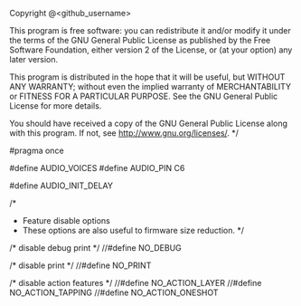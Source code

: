 Copyright <year> <name> <email> @<github_username>

This program is free software: you can redistribute it and/or modify
it under the terms of the GNU General Public License as published by
the Free Software Foundation, either version 2 of the License, or
(at your option) any later version.

This program is distributed in the hope that it will be useful,
but WITHOUT ANY WARRANTY; without even the implied warranty of
MERCHANTABILITY or FITNESS FOR A PARTICULAR PURPOSE.  See the
GNU General Public License for more details.

You should have received a copy of the GNU General Public License
along with this program.  If not, see <http://www.gnu.org/licenses/>.
*/

#pragma once

#define AUDIO_VOICES
#define AUDIO_PIN C6

#define AUDIO_INIT_DELAY

/*
 * Feature disable options
 *  These options are also useful to firmware size reduction.
 */

/* disable debug print */
//#define NO_DEBUG

/* disable print */
//#define NO_PRINT

/* disable action features */
//#define NO_ACTION_LAYER
//#define NO_ACTION_TAPPING
//#define NO_ACTION_ONESHOT
